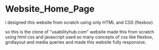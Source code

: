 # Website_Home_Page
i designed this website from scratch using only HTML and CSS (flexbox)

so this is the clone of "usabilityhub.com" website
made this from scratch using html css and javascript
used so many concepts of css like flexbox, gridlayout and media queries and made this website fully responsive.
